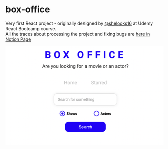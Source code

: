 # box-office

Very first React project - originally designed by <a href=https://github.com/shelooks16/box-office>@shelooks16</a> at Udemy React Bootcamp course. <br />
All the traces about processing the project and fixing bugs are <a href=https://www.notion.so/React-and-Typescript-835c354670ff453c8e3b1d8e90a224bf> here in Notion Page </a>

<img src=src/images/box-office-main.png alt="sample image">
